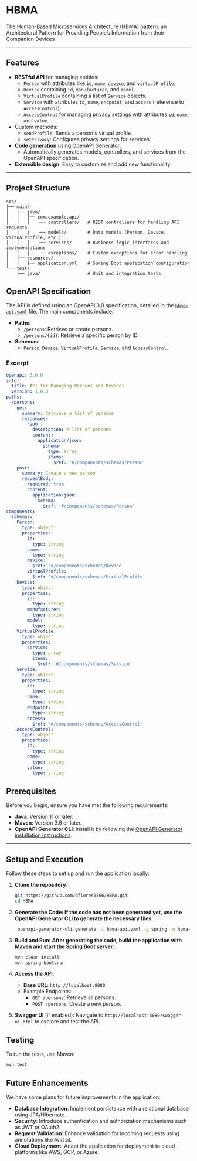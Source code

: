 # HBMA
The Human-Based Microservices Architecture (HBMA) pattern: an Architectural Pattern for Providing People’s Information from their Companion Devices

---

## Features

- **RESTful API** for managing entities:
  - `Person` with attributes like `id`, `name`, `device`, and `virtualProfile`.
  - `Device` containing `id`, `manufacturer`, and `model`.
  - `VirtualProfile` containing a list of `Service` objects.
  - `Service` with attributes `id`, `name`, `endpoint`, and `access` (reference to `AccessControl`).
  - `AccessControl` for managing privacy settings with attributes `id`, `name`, and `value`.
- Custom methods:
  - `sendProfile`: Sends a person's virtual profile.
  - `setPrivacy`: Configures privacy settings for services.
- **Code generation** using OpenAPI Generator:
  - Automatically generates models, controllers, and services from the OpenAPI specification.
- **Extensible design**: Easy to customize and add new functionality.

---

## Project Structure

```plaintext
src/
├── main/
│   ├── java/
│   │   ├── com.example.api/
│   │   │   ├── controllers/   # REST controllers for handling API requests
│   │   │   ├── models/        # Data models (Person, Device, VirtualProfile, etc.)
│   │   │   ├── services/      # Business logic interfaces and implementations
│   │   │   └── exceptions/    # Custom exceptions for error handling
│   ├── resources/
│   │   ├── application.yml    # Spring Boot application configuration
└── test/
    ├── java/                  # Unit and integration tests
```

## OpenAPI Specification

The API is defined using an OpenAPI 3.0 specification, detailed in the [`hbma-api.yaml`](hbma-api.yaml) file. The main components include:

- **Paths**:
  - `/persons`: Retrieve or create persons.
  - `/persons/{id}`: Retrieve a specific person by ID.
- **Schemas**:
  - `Person`, `Device`, `VirtualProfile`, `Service`, and `AccessControl`.

### Excerpt

```yaml
openapi: 3.0.0
info:
  title: API for Managing Persons and Devices
  version: 1.0.0
paths:
  /persons:
    get:
      summary: Retrieve a list of persons
      responses:
        '200':
          description: A list of persons
          content:
            application/json:
              schema:
                type: array
                items:
                  $ref: '#/components/schemas/Person'
    post:
      summary: Create a new person
      requestBody:
        required: true
        content:
          application/json:
            schema:
              $ref: '#/components/schemas/Person'
components:
  schemas:
    Person:
      type: object
      properties:
        id:
          type: string
        name:
          type: string
        device:
          $ref: '#/components/schemas/Device'
        virtualProfile:
          $ref: '#/components/schemas/VirtualProfile'
    Device:
      type: object
      properties:
        id:
          type: string
        manufacturer:
          type: string
        model:
          type: string
    VirtualProfile:
      type: object
      properties:
        service:
          type: array
          items:
            $ref: '#/components/schemas/Service'
    Service:
      type: object
      properties:
        id:
          type: string
        name:
          type: string
        endpoint:
          type: string
        access:
          $ref: '#/components/schemas/AccessControl'
    AccessControl:
      type: object
      properties:
        id:
          type: string
        name:
          type: string
        value:
          type: string
```

## Prerequisites

Before you begin, ensure you have met the following requirements:

- **Java**: Version 11 or later.
- **Maven**: Version 3.6 or later.
- **OpenAPI Generator CLI**: Install it by following the [OpenAPI Generator installation instructions](https://openapi-generator.tech/docs/installation/).

---

## Setup and Execution

Follow these steps to set up and run the application locally:

1. **Clone the repository**:
   ```bash
   git https://github.com/dflores0806/HBMA.git
   cd HBMA
   ```    
2. **Generate the Code: If the code has not been generated yet, use the OpenAPI Generator CLI to generate the necessary files**:
   ```bash
	openapi-generator-cli generate -i hbma-api.yaml -g spring -o hbma-java
	```
	
3. **Build and Run: After generating the code, build the application with Maven and start the Spring Boot server**:
   ```bash
   mvn clean install
   mvn spring-boot:run
   ```
   
4. **Access the API**:
   - **Base URL**: `http://localhost:8080`
   - Example Endpoints:
     - `GET /persons`: Retrieve all persons.
     - `POST /persons`: Create a new person.

5. **Swagger UI** (if enabled):
   Navigate to `http://localhost:8080/swagger-ui.html` to explore and test the API.
   
## Testing

To run the tests, use Maven:

```bash
mvn test
```

## Future Enhancements

We have some plans for future improvements in the application:

- **Database Integration**: Implement persistence with a relational database using JPA/Hibernate.
- **Security**: Introduce authentication and authorization mechanisms such as JWT or OAuth2.
- **Request Validation**: Enhance validation for incoming requests using annotations like `@Valid`.
- **Cloud Deployment**: Adapt the application for deployment to cloud platforms like AWS, GCP, or Azure.
